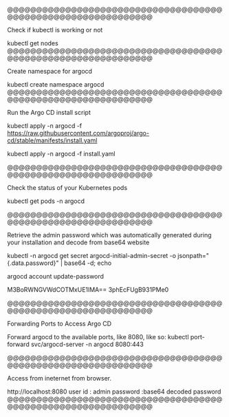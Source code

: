 @@@@@@@@@@@@@@@@@@@@@@@@@@@@@@@@@@@@@@@@@@@@@@@@@@@@@@@@@@@@@@

Check if kubectl is working or not

  kubectl get nodes
@@@@@@@@@@@@@@@@@@@@@@@@@@@@@@@@@@@@@@@@@@@@@@@@@@@@@@@@@@@@@@

Create namespace for argocd

  kubectl create namespace argocd
@@@@@@@@@@@@@@@@@@@@@@@@@@@@@@@@@@@@@@@@@@@@@@@@@@@@@@@@@@@@@@

Run the Argo CD install script 

  kubectl apply -n argocd -f https://raw.githubusercontent.com/argoproj/argo-cd/stable/manifests/install.yaml

  kubectl apply -n argocd -f install.yaml

@@@@@@@@@@@@@@@@@@@@@@@@@@@@@@@@@@@@@@@@@@@@@@@@@@@@@@@@@@@@@@

Check the status of your Kubernetes pods

  kubectl get pods -n argocd

@@@@@@@@@@@@@@@@@@@@@@@@@@@@@@@@@@@@@@@@@@@@@@@@@@@@@@@@@@@@@@

Retrieve the admin password which was automatically generated during your installation and decode from base64 website

  kubectl -n argocd get secret argocd-initial-admin-secret -o jsonpath="{.data.password}" | base64 -d; echo

  argocd account update-password
  
  M3BoRWNGVWdCOTMxUE1lMA==
  3phEcFUgB931PMe0

@@@@@@@@@@@@@@@@@@@@@@@@@@@@@@@@@@@@@@@@@@@@@@@@@@@@@@@@@@@@@@

Forwarding Ports to Access Argo CD

Forward argocd to the available ports, like 8080, like so:
  kubectl port-forward svc/argocd-server -n argocd 8080:443

@@@@@@@@@@@@@@@@@@@@@@@@@@@@@@@@@@@@@@@@@@@@@@@@@@@@@@@@@@@@@@

Access from ineternet from browser.

  http://localhost:8080 
  user id : admin
  password :base64 decoded password
  @@@@@@@@@@@@@@@@@@@@@@@@@@@@@@@@@@@@@@@@@@@@@@@@@@@@@@@@@@@@@@
